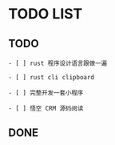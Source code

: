 
# TODO LIST

## TODO

    - [ ] rust 程序设计语言跟做一遍

    - [ ] rust cli clipboard

    - [ ] 完整开发一套小程序

    - [ ] 悟空 CRM 源码阅读

## DONE

